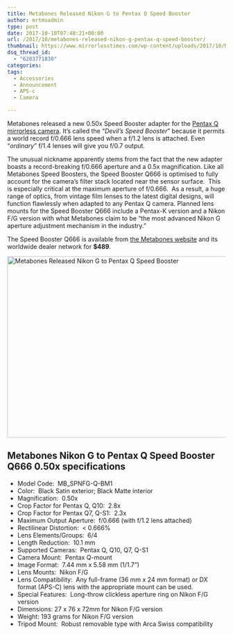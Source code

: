 ```yaml
---
title: Metabones Released Nikon G to Pentax Q Speed Booster
author: mrtmsadmin
type: post
date: 2017-10-10T07:48:21+00:00
url: /2017/10/metabones-released-nikon-g-pentax-q-speed-booster/
thumbnail: https://www.mirrorlesstimes.com/wp-content/uploads/2017/10/Metabones-0.50x-Speed-Booster-for-Pentax-Q-750x550.jpg
dsq_thread_id:
  - "6203771830"
categories:
tags:
  - Accessories
  - Announcement
  - APS-c
  - Camera

---
```

Metabones released a new 0.50x Speed Booster adapter for the <a href="http://amzn.to/2xupIGs" target="_blank" rel="noopener">Pentax Q mirrorless camera</a>. It’s called the “_Devil’s Speed Booster_” because it permits a world record f/0.666 lens speed when a f/1.2 lens is attached. Even “_ordinary_” f/1.4 lenses will give you f/0.7 output.

The unusual nickname apparently stems from the fact that the new adapter boasts a record-breaking f/0.666 aperture and a 0.5x magnification. Like all Metabones Speed Boosters, the Speed Booster Q666 is optimised to fully account for the camera’s filter stack located near the sensor surface.  This is especially critical at the maximum aperture of f/0.666.  As a result, a huge range of optics, from vintage film lenses to the latest digital designs, will function flawlessly when adapted to any Pentax Q camera. Planned lens mounts for the Speed Booster Q666 include a Pentax-K version and a Nikon F/G version with what Metabones claim to be &#8220;the most advanced Nikon G aperture adjustment mechanism in the industry.&#8221;

The Speed Booster Q666 is available from [the Metabones website][1] and its worldwide dealer network for **$489**.

[<img class="aligncenter wp-image-1284 size-full" title="Metabones Released Nikon G to Pentax Q Speed Booster" src="https://i2.wp.com/www.mirrorlesstimes.com/wp-content/uploads/2017/10/Metabones-0.50x-Speed-Booster-for-Pentax-Q.jpg?resize=600%2C417&#038;ssl=1" alt="Metabones Released Nikon G to Pentax Q Speed Booster" width="600" height="417" srcset="https://i2.wp.com/www.mirrorlesstimes.com/wp-content/uploads/2017/10/Metabones-0.50x-Speed-Booster-for-Pentax-Q.jpg?w=900&ssl=1 900w, https://i2.wp.com/www.mirrorlesstimes.com/wp-content/uploads/2017/10/Metabones-0.50x-Speed-Booster-for-Pentax-Q.jpg?resize=300%2C208&ssl=1 300w, https://i2.wp.com/www.mirrorlesstimes.com/wp-content/uploads/2017/10/Metabones-0.50x-Speed-Booster-for-Pentax-Q.jpg?resize=768%2C533&ssl=1 768w, https://i2.wp.com/www.mirrorlesstimes.com/wp-content/uploads/2017/10/Metabones-0.50x-Speed-Booster-for-Pentax-Q.jpg?resize=700%2C486&ssl=1 700w" sizes="(max-width: 600px) 100vw, 600px" data-recalc-dims="1" />][2]

## Metabones Nikon G to Pentax Q Speed Booster Q666 0.50x specifications

  * Model Code:  MB_SPNFG-Q-BM1
  * Color:  Black Satin exterior; Black Matte interior
  * Magnification:  0.50x
  * Crop Factor for Pentax Q, Q10:  2.8x
  * Crop Factor for Pentax Q7, Q-S1:  2.3x
  * Maximum Output Aperture:  f/0.666 (with f/1.2 lens attached)
  * Rectilinear Distortion:  < 0.666%
  * Lens Elements/Groups:  6/4
  * Length Reduction:  10.1 mm
  * Supported Cameras:  Pentax Q, Q10, Q7, Q-S1
  * Camera Mount:  Pentax Q-mount
  * Image Format:  7.44 mm x 5.58 mm (1/1.7”)
  * Lens Mounts:  Nikon F/G
  * Lens Compatibility:  Any full-frame (36 mm x 24 mm format) or DX format (APS-C) lens with the appropriate mount can be used.
  * Special Features:  Long-throw clickless aperture ring on Nikon F/G version
  * Dimensions: 27 x 76 x 72mm for Nikon F/G version
  * Weight: 193 grams for Nikon F/G version
  * Tripod Mount:  Robust removable type with Arca Swiss compatibility

 [1]: http://www.metabones.com/products/details/MB_SPNFG-Q-BM1
 [2]: https://i2.wp.com/www.mirrorlesstimes.com/wp-content/uploads/2017/10/Metabones-0.50x-Speed-Booster-for-Pentax-Q.jpg?ssl=1